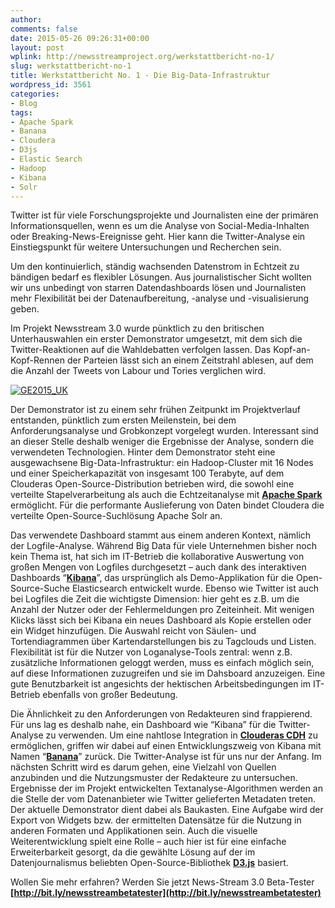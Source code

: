 ```yaml
---
author: 
comments: false
date: 2015-05-26 09:26:31+00:00
layout: post
wplink: http://newsstreamproject.org/werkstattbericht-no-1/
slug: werkstattbericht-no-1
title: Werkstattbericht No. 1 - Die Big-Data-Infrastruktur
wordpress_id: 3561
categories:
- Blog
tags:
- Apache Spark
- Banana
- Cloudera
- D3js
- Elastic Search
- Hadoop
- Kibana
- Solr
---
```


Twitter ist für viele Forschungsprojekte und Journalisten eine der primären Informationsquellen, wenn es um die Analyse von Social-Media-Inhalten oder Breaking-News-Ereignisse geht. Hier kann die Twitter-Analyse ein Einstiegspunkt für weitere Untersuchungen und Recherchen sein.

Um den kontinuierlich, ständig wachsenden Datenstrom in Echtzeit zu bändigen bedarf es flexibler Lösungen. Aus journalistischer Sicht wollten wir uns unbedingt von starren Datendashboards lösen und Journalisten mehr Flexibilität bei der Datenaufbereitung, -analyse und -visualisierung geben.

Im Projekt Newsstream 3.0 wurde pünktlich zu den britischen Unterhauswahlen ein erster Demonstrator umgesetzt, mit dem sich die Twitter-Reaktionen auf die Wahldebatten verfolgen lassen. Das Kopf-an-Kopf-Rennen der Parteien lässt sich an einem Zeitstrahl ablesen, auf dem die Anzahl der Tweets von Labour und Tories verglichen wird. 

[![GE2015_UK](http://newsstreamproject.org/wp-content/uploads/2015/05/GE2015_UK.png)](https://newsstreamproject.org/wp-content/uploads/2015/05/GE2015_UK.png)

Der Demonstrator ist zu einem sehr frühen Zeitpunkt im Projektverlauf entstanden, pünktlich zum ersten Meilenstein, bei dem Anforderungsanalyse und Grobkonzept vorgelegt wurden. Interessant sind an dieser Stelle deshalb weniger die Ergebnisse der Analyse, sondern die verwendeten Technologien. Hinter dem Demonstrator steht eine ausgewachsene Big-Data-Infrastruktur: ein Hadoop-Cluster mit 16 Nodes und einer Speicherkapazität von insgesamt 100 Terabyte, auf dem Clouderas Open-Source-Distribution betrieben wird, die sowohl eine verteilte Stapelverarbeitung als auch die Echtzeitanalyse mit [****Apache Spark****](https://spark.apache.org) ermöglicht. Für die performante Auslieferung von Daten bindet Cloudera die verteilte Open-Source-Suchlösung Apache Solr an.

Das verwendete Dashboard stammt aus einem anderen Kontext, nämlich der Logfile-Analyse. Während Big Data für viele Unternehmen bisher noch kein Thema ist, hat sich im IT-Betrieb die kollaborative Auswertung von großen Mengen von Logfiles durchgesetzt – auch dank des interaktiven Dashboards “[**Kibana**](https://www.elastic.co/products/kibana)”, das ursprünglich als Demo-Applikation für die Open-Source-Suche Elasticsearch entwickelt wurde. Ebenso wie Twitter ist auch bei Logfiles die Zeit die wichtigste Dimension: hier geht es z.B. um die Anzahl der Nutzer oder der Fehlermeldungen pro Zeiteinheit. Mit wenigen Klicks lässt sich bei Kibana ein neues Dashboard als Kopie erstellen oder ein Widget hinzufügen. Die Auswahl reicht von Säulen- und Tortendiagrammen über Kartendarstellungen bis zu Tagclouds und Listen. Flexibilität ist für die Nutzer von Loganalyse-Tools zentral: wenn z.B. zusätzliche Informationen geloggt werden, muss es einfach möglich sein, auf diese Informationen zuzugreifen und sie im Dahsboard anzuzeigen. Eine gute Benutzbarkeit ist angesichts der hektischen Arbeitsbedingungen im IT-Betrieb ebenfalls von großer Bedeutung.

Die Ähnlichkeit zu den Anforderungen von Redakteuren sind frappierend. Für uns lag es deshalb nahe, ein Dashboard wie “Kibana” für die Twitter-Analyse zu verwenden. Um eine nahtlose Integration in [**Clouderas CDH**](http://www.cloudera.com/content/cloudera/en/products-and-services/cdh.html) zu ermöglichen, griffen wir dabei auf einen Entwicklungszweig von Kibana mit Namen “[**Banana**](https://github.com/LucidWorks/banana)” zurück. Die Twitter-Analyse ist für uns nur der Anfang. Im nächsten Schritt wird es darum gehen, eine Vielzahl von Quellen anzubinden und die Nutzungsmuster der Redakteure zu untersuchen. Ergebnisse der im Projekt entwickelten Textanalyse-Algorithmen werden an die Stelle der vom Datenanbieter wie Twitter gelieferten Metadaten treten. Der aktuelle Demonstrator dient dabei als Baukasten. Eine Aufgabe wird der Export von Widgets bzw. der ermittelten Datensätze für die Nutzung in anderen Formaten und Applikationen sein. Auch die visuelle Weiterentwicklung spielt eine Rolle – auch hier ist für eine einfache Erweiterbarkeit gesorgt, da die gewählte Lösung auf der im Datenjournalismus beliebten Open-Source-Bibliothek [**D3.js**](http://d3js.org/) basiert.

Wollen Sie mehr erfahren? Werden Sie jetzt News-Stream 3.0 Beta-Tester **[http://bit.ly/newsstreambetatester](http://bit.ly/newsstreambetatester)**
